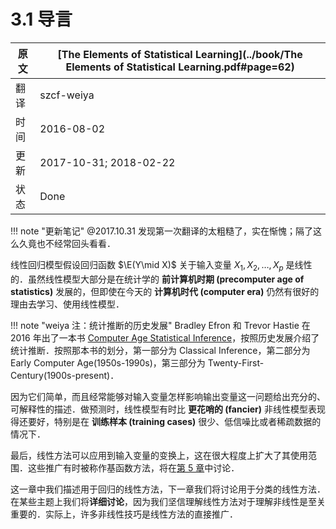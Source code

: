 # 3.1 导言

原文     | [The Elements of Statistical Learning](../book/The Elements of Statistical Learning.pdf#page=62)
      ---|---
翻译     | szcf-weiya
时间     | 2016-08-02
更新 | 2017-10-31; 2018-02-22
状态 | Done

!!! note "更新笔记"
    @2017.10.31 发现第一次翻译的太粗糙了，实在惭愧；隔了这么久竟也不经常回头看看．

线性回归模型假设回归函数 $\E(Y\mid X)$ 关于输入变量 $X_1,X_2,\ldots,X_p$ 是线性的．虽然线性模型大部分是在统计学的 **前计算机时期 (precomputer age of statistics)** 发展的，但即使在今天的 **计算机时代 (computer era)** 仍然有很好的理由去学习、使用线性模型．

!!! note "weiya 注：统计推断的历史发展"
    Bradley Efron 和 Trevor Hastie 在 2016 年出了一本书 [Computer Age Statistical Inference](../references/casi.pdf)，按照历史发展介绍了统计推断．按照那本书的划分，第一部分为 Classical Inference，第二部分为 Early Computer Age(1950s-1990s)，第三部分为 Twenty-First-Century(1900s-present)．

因为它们简单，而且经常能够对输入变量怎样影响输出变量这一问题给出充分的、可解释性的描述．做预测时，线性模型有时比 **更花哨的 (fancier)** 非线性模型表现得还要好，特别是在 **训练样本 (training cases)** 很少、低信噪比或者稀疏数据的情况下．

最后，线性方法可以应用到输入变量的变换上，这在很大程度上扩大了其使用范围．这些推广有时被称作基函数方法，将在[第 5 章](../05-Basis-Expansions-and-Regularization/5.1-Introduction/index.html)中讨论．

这一章中我们描述用于回归的线性方法，下一章我们将讨论用于分类的线性方法．在某些主题上我们将**详细讨论**，因为我们坚信理解线性方法对于理解非线性是至关重要的．实际上，许多非线性技巧是线性方法的直接推广．
